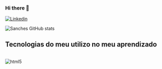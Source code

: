 ### Hi there 👋

[![Linkedin](https://img.shields.io/badge/LinkedIn-0077B5?style=for-the-badge&logo=linkedin&logoColor=white)](https://www.linkedin.com/in/rafael-sanches-0b9365173/)

![Sanches GitHub stats](https://github-readme-stats.vercel.app/api?username=rasanches92&show_icons=true&theme=tokyonight)

## Tecnologias do meu utilizo no meu aprendizado
<div style="display: inline_block"><br/>
    <img align="center" alt="html5" src="https://img.shields.io/badge/HTML5-E34F26?style=for-the-badge&logo=html5&logoColor=white">
</div>
